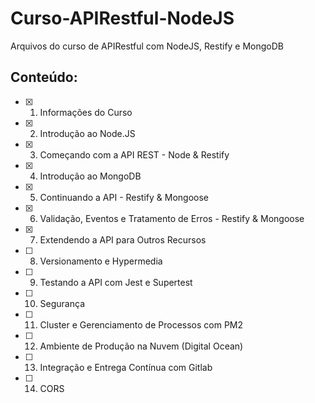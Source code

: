 # Curso-APIRestful-NodeJS
Arquivos do curso de APIRestful com NodeJS, Restify e MongoDB

## Conteúdo:

- [x] 1. Informações do Curso
- [x] 2. Introdução ao Node.JS
- [x] 3. Começando com a API REST - Node & Restify
- [x] 4. Introdução ao MongoDB
- [x] 5. Continuando a API - Restify & Mongoose
- [x] 6. Validação, Eventos e Tratamento de Erros - Restify & Mongoose
- [x] 7. Extendendo a API para Outros Recursos
- [ ] 8. Versionamento e Hypermedia
- [ ] 9. Testando a API com Jest e Supertest
- [ ] 10. Segurança
- [ ] 11. Cluster e Gerenciamento de Processos com PM2
- [ ] 12. Ambiente de Produção na Nuvem (Digital Ocean)
- [ ] 13. Integração e Entrega Contínua com Gitlab
- [ ] 14. CORS
